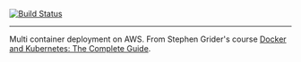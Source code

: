 [![Build Status](https://travis-ci.org/geoffroygivry/multi-docker2.svg?branch=master)](https://travis-ci.org/geoffroygivry/multi-docker2)

---

Multi container deployment on AWS. From Stephen Grider's course [Docker and Kubernetes: The Complete Guide](https://www.udemy.com/docker-and-kubernetes-the-complete-guide/).

